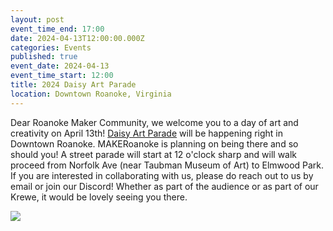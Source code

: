 ```yaml
---
layout: post
event_time_end: 17:00
date: 2024-04-13T12:00:00.000Z
categories: Events
published: true
event_date: 2024-04-13
event_time_start: 12:00
title: 2024 Daisy Art Parade
location: Downtown Roanoke, Virginia
---
```


Dear Roanoke Maker Community, we welcome you to a day of art and creativity on April 13th! [Daisy Art Parade](https://daisyartparade.com/) will be happening right in Downtown Roanoke. MAKERoanoke is planning on being there and so should you! A street parade will start at 12 o'clock sharp and will walk proceed from Norfolk Ave (near Taubman Museum of Art) to Elmwood Park. If you are interested in collaborating with us, please do reach out to us by email or join our Discord! Whether as part of the audience or as part of our Krewe, it would be lovely seeing you there.

![](/assets/images/DaisyArtParadePoster-662x1024.jpeg)
